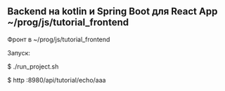 ## Backend на kotlin и Spring Boot для React App ~/prog/js/tutorial_frontend

Фронт в ~/prog/js/tutorial_frontend

Запуск:

$ ./run_project.sh

$ http :8980/api/tutorial/echo/aaa